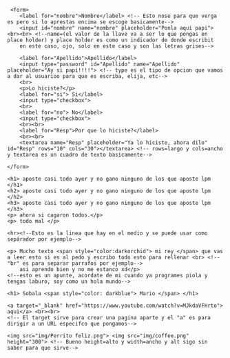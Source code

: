 <!DOCTYPE html>
<html>
<head>
    <title> Mi primera paja </title>
</head>
<body>

     <form>
        <label for="nombre">Nombre</label> <!-- Esto nose para que verga es pero si lo aprestas encima se escoge basicamente-->
        <input id="nombre" name="nombre" placeholder="Ponla aqui papi"> <br><br> <!--name=(el valor de la llave va a ser lo que pongas en place holder) y place holder es como un indicador de donde escribit
        en este caso, ojo, solo en este caso y son las letras grises-->

        <label for="Apellido">Apellido</label>
        <input type="password" id="Apellido" name="Apellido" placeholder="Ay si papi!!!!"> <!-- type es el tipo de opcion que vamos a dar al usuarioo para que es escriba, elija, etc-->
        <br>
        <p>Lo hiciste?</p>
        <label for="si"> Si</label>
        <input type="checkbox"> 
        <br>
        <label for="no"> No</label>
        <input type="checkbox">
        <br><br>
        <label for="Resp">Por que lo hiciste?</label> 
        <br><br>
        <textarea name="Resp" placeholder="Ya lo hiciste, ahora dilo" id="Resp" rows="10" cols="30"></textarea> <!-- rows=largo y cols=ancho y textarea es un cuadro de texto basicamente-->
        
    </form>

    <h1> aposte casi todo ayer y no gano ninguno de los que aposte lpm </h1>
    <h2> aposte casi todo ayer y no gano ninguno de los que aposte lpm </h2>
    <h3> aposte casi todo ayer y no gano ninguno de los que aposte lpm </h3>
    <p> ahora si cagaron todos.</p>
    <p> todo mal </p>

    <hr><!--Esto es la linea que hay en el medio y se puede usar como sepárador por ejemplo-->

    <p> Mucho texto <span style="color:darkorchid"> mi rey </span> que vas a leer esto si es al pedo y escribo todo esto para rellenar <br> <!--"br" es para separar parrafos por ejemplo-->
        asi aprendo bien y no me estanco xd</p>
    <!--esto es un apunte, acordate de mi cuando ya programes piola y tengas laburo, soy como un hola mundo-->
    
    <h1> Sobala <span style="color: darkblue"> Mario </span> </h1>

    <a target="_blank" href="https://www.youtube.com/watch?v=MJkdaVFHrto"> aqui</a> <br><br>
    <!-- El target sirve para crear una pagina aparte y el "a" es para dirigir a un URL especifco que pongamos-->

    <img src="img/Perrito feliz.png"> <img src="img/coffee.png" height="300"> <!-- Bueno height=alto y width=ancho y alt sigo sin saber para que sirve-->






</body>
</html>

